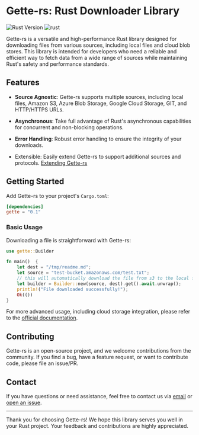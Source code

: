 # Gette-rs: Rust Downloader Library

![Rust Version](https://img.shields.io/badge/Rust-1.73%2B-green.svg)
![rust](https://github.com/ChrisMcKenzie/gette-rs/actions/workflows/rust.yml/badge.svg)

Gette-rs is a versatile and high-performance Rust library designed for downloading files from various sources, including local files and cloud blob stores. This library is intended for developers who need a reliable and efficient way to fetch data from a wide range of sources while maintaining Rust's safety and performance standards.

## Features

- **Source Agnostic**: Gette-rs supports multiple sources, including local files, Amazon S3, Azure Blob Storage, Google Cloud Storage, GIT, and HTTP/HTTPS URLs.

- **Asynchronous**: Take full advantage of Rust's asynchronous capabilities for concurrent and non-blocking operations.

- **Error Handling**: Robust error handling to ensure the integrity of your downloads.

- Extensible: Easily extend Gette-rs to support additional sources and protocols. [Extending Gette-rs](https://docs.rs/gette/latest/gette/trait.Getter.html#extending-gette)

## Getting Started

Add Gette-rs to your project's `Cargo.toml`:

```toml
[dependencies]
gette = "0.1"
```


### Basic Usage

Downloading a file is straightforward with Gette-rs:

```rust
use gette::Builder

fn main()  {
    let dest = "/tmp/readme.md";
    let source = "test-bucket.amazonaws.com/test.txt";
    // this will automatically download the file from s3 to the local file system
    let builder = Builder::new(source, dest).get().await.unwrap();
    println!("File downloaded successfully!");
    Ok(())
}
```

For more advanced usage, including cloud storage integration, please refer to the [official documentation](https://docs.rs/gette).

## Contributing

Gette-rs is an open-source project, and we welcome contributions from the community. If you find a bug, have a feature request, or want to contribute code, please file an issue/PR.

## Contact

If you have questions or need assistance, feel free to contact us via [email](mailto:chris@chrismckenzie.io) or [open an issue](https://github.com/ChrisMcKenzie/gette-rs/issues).

---

Thank you for choosing Gette-rs! We hope this library serves you well in your Rust project. Your feedback and contributions are highly appreciated.
